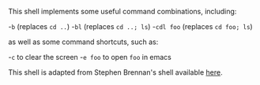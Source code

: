 This shell implements some useful command combinations, including:

-`b` (replaces `cd ..`)
-`bl` (replaces `cd ..; ls`)
-`cdl foo` (replaces `cd foo; ls`)

as well as some command shortcuts, such as:

-`c` to clear the screen
-`e foo` to open `foo` in emacs

This shell is adapted from Stephen Brennan's shell available [here](https://github.com/brenns10/lsh).